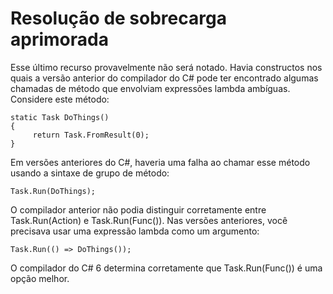 ﻿# Resolução de sobrecarga aprimorada

Esse último recurso provavelmente não será notado. 
Havia constructos nos quais a versão anterior do compilador do C# pode ter 
encontrado algumas chamadas de método que envolviam expressões lambda ambíguas. 
Considere este método:

```
static Task DoThings() 
{
     return Task.FromResult(0); 
}
```
Em versões anteriores do C#, haveria uma falha ao chamar esse método usando a 
sintaxe de grupo de método:


```
Task.Run(DoThings); 
```
O compilador anterior não podia distinguir corretamente entre Task.Run(Action) e 
Task.Run(Func<Task>()). Nas versões anteriores, você precisava usar uma expressão 
lambda como um argumento:



```
Task.Run(() => DoThings());
```
O compilador do C# 6 determina corretamente que Task.Run(Func<Task>()) é uma 
opção melhor.